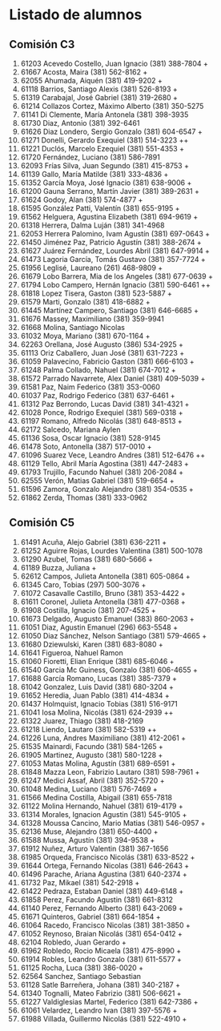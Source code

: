 # Listado de alumnos

## Comisión C3
01.  61203  Acevedo Costello, Juan Ignacio            (381) 388-7804            + 
02.  61667  Acosta, Maira                             (381) 562-8162            + 
03.  62055  Ahumada, Aiquén                           (381) 419-9202            + 
04.  61118  Barrios, Santiago Alexis                  (381) 526-8193            + 
05.  61319  Carabajal, José Gabriel                   (381) 319-2680            + 
06.  61214  Collazos Cortez, Máximo Alberto           (381) 350-5275              
07.  61141  Di Clemente, María Antonela               (381) 398-3935              
08.  61730  Diaz, Antonio                             (381) 392-6461              
09.  61626  Diaz Londero, Sergio Gonzalo              (381) 604-6547            + 
10.  61271  Donelli, Gerardo Exequiel                 (381) 514-3223            ++
11.  61221  Duclós, Marcelo Ezequiel                  (381) 551-4353            + 
12.  61720  Fernández, Luciano                        (381) 586-7891              
13.  62093  Frías Silva, Juan Segundo                 (381) 415-8753            + 
14.  61139  Gallo, María Matilde                      (381) 333-4836            + 
15.  61352  García Moya, José Ignacio                 (381) 638-9006            + 
16.  61200  Gauna Serrano, Martín Javier              (381) 389-2631            + 
17.  61624  Godoy, Alan                               (381) 574-4877            + 
18.  61595  González Patti, Valentín                  (381) 655-9195            + 
19.  61562  Helguera, Agustina Elizabeth              (381) 694-9619            + 
20.  61318  Herrera, Dalma Luján                      (381) 341-4968              
21.  62053  Herrera Palomino, Ivam Agustín            (381) 697-0643            + 
22.  61450  Jiménez Paz, Patricio Agustín             (381) 388-2674            + 
23.  61627  Juárez Fernández, Lourdes Abril           (381) 647-9914            + 
24.  61473  Lagoria García, Tomás Gustavo             (381) 357-7724            + 
25.  61956  Leglisé, Laureano                         (261) 468-9809            + 
26.  61679  Lobo Barrera, Mia de los Angeles          (381) 677-0639            + 
27.  61794  Lobo Campero, Hernán Ignacio              (381) 590-6461            ++
28.  61818  Lopez Tisera, Gaston                      (381) 523-5887            + 
29.  61579  Marti, Gonzalo                            (381) 418-6882            + 
30.  61445  Martínez Campero, Santiago                (381) 646-6685            + 
31.  61676  Massey, Maximiliano                       (381) 359-9941              
32.  61668  Molina, Santiago Nicolas                                              
33.  61032  Moya, Mariano                             (381) 670-1164            + 
34.  62263  Orellana, José Augusto                    (386) 534-2925            + 
35.  61113  Oriz Caballero, Juan José                 (381) 631-7223            + 
36.  61059  Palavecino, Fabricio Gaston               (381) 666-6103            + 
37.  61248  Palma Collado, Nahuel                     (381) 674-7012            + 
38.  61572  Parrado Navarrete, Alex Daniel            (381) 409-5039            + 
39.  61581  Paz, Naim Federico                        (381) 353-0060              
40.  61037  Paz, Rodrigo Federico                     (381) 637-6461            + 
41.  61312  Paz Berrondo, Lucas David                 (381) 341-4321            + 
42.  61028  Ponce, Rodrigo Exequiel                   (381) 569-0318            + 
43.  61197  Romano, Alfredo Nicolás                   (381) 648-8513            + 
44.  62172  Salcedo, Mariana Aylen                                                
45.  61136  Sosa, Oscar Ignacio                       (381) 528-9145              
46.  61478  Soto, Antonella                           (387) 517-0010            + 
47.  61096  Suarez Vece, Leandro Andres               (381) 512-6476            ++
48.  61129  Tello, Abril María Agostina               (381) 447-2483            + 
49.  61793  Trujillo, Facundo Nahuel                  (381) 206-2084            + 
50.  62555  Verón, Matias Gabriel                     (381) 519-6654            + 
51.  61596  Zamora, Gonzalo Alejandro                 (381) 354-0535            + 
52.  61862  Zerda, Thomas                             (381) 333-0962              

## Comisión C5
01.  61491  Acuña, Alejo Gabriel                      (381) 636-2211            + 
02.  61252  Aguirre Rojas, Lourdes Valentina          (381) 500-1078              
03.  61290  Azubel, Tomas                             (381) 680-5666            + 
04.  61189  Buzza, Juliana                                                      + 
05.  62612  Campos, Julieta Antonella                 (381) 605-0864            + 
06.  61345  Caro, Tobias                              (297) 500-3076            + 
07.  61072  Casavalle Castillo, Bruno                 (381) 353-4422            + 
08.  61611  Coronel, Julieta Antonella                (381) 477-0368            + 
09.  61908  Costilla, Ignacio                         (381) 207-4525            + 
10.  61673  Delgado, Augusto Emanuel                  (383) 860-2063            + 
11.  61051  Diaz, Agustin Emanuel                     (296) 663-5548            + 
12.  61050  Diaz Sánchez, Nelson Santiago             (381) 579-4665            + 
13.  61680  Dziewulski, Karen                         (381) 683-8080            + 
14.  61641  Figueroa, Nahuel Ramon                                                
15.  61060  Fioretti, Elian Enrique                   (381) 685-6046            + 
16.  61540  Garcia Mc Guiness, Gonzalo                (381) 606-4655            + 
17.  61688  García Romano, Lucas                      (381) 385-7379            + 
18.  61042  Gonzalez, Luis David                      (381) 680-3204            + 
19.  61652  Heredia, Juan Pablo                       (381) 414-4834            + 
20.  61437  Holmquist, Ignacio Tobias                 (381) 516-9171              
21.  61041  Iosa Molina, Nicolás                      (381) 624-2939            ++
22.  61322  Juarez, Thiago                            (381) 418-2169              
23.  61218  Liendo, Lautaro                           (381) 582-5319            ++
24.  61226  Luna, Andres Maximiliano                  (381) 412-2061            + 
25.  61535  Mainardi, Facundo                         (381) 584-1265            + 
26.  61905  Martinez, Augusto                         (381) 580-1228            + 
27.  61053  Matas Molina, Agustín                     (381) 689-6591            + 
28.  61848  Mazza Leon, Fabrizio Lautaro              (381) 598-7961            + 
29.  61247  Medici Assaf, Abril                       (381) 352-5720            + 
30.  61048  Medina, Luciano                           (381) 576-7469            + 
31.  61566  Medina Costilla, Abigail                  (381) 655-7818              
32.  61122  Molina Hernando, Nahuel                   (381) 619-4179            + 
33.  61314  Morales, Ignacion Agustin                 (381) 545-9105            + 
34.  61328  Moussa Cancino, Mario Matias              (381) 546-0957            + 
35.  62136  Muse, Alejandro                           (381) 650-4400            + 
36.  61588  Mussa, Agustín                            (381) 394-9538            + 
37.  61912  Nuñez, Arturo Valentin                    (381) 367-1656              
38.  61985  Orqueda, Francisco Nicolás                (381) 633-8522            + 
39.  61644  Ortega, Fernando Nicolas                  (381) 646-2643            + 
40.  61496  Parache, Ariana Agustina                  (381) 640-2374            + 
41.  61732  Paz, Mikael                               (381) 542-2918            + 
42.  61422  Pedraza, Estaban Daniel                   (381) 449-6148            + 
43.  61858  Perez, Facundo Agustin                    (381) 661-8312              
44.  61140  Perez, Fernando Alberto                   (381) 643-2069            + 
45.  61671  Quinteros, Gabriel                        (381) 664-1854            + 
46.  61064  Racedo, Francisco Nicolas                 (381) 381-3850            + 
47.  61052  Reynoso, Braian Nicolás                   (381) 654-0412            + 
48.  62104  Robledo, Juan Gerardo                                               + 
49.  61962  Robledo, Rocio Micaela                    (381) 475-8990            + 
50.  61914  Robles, Leandro Gonzalo                   (381) 611-5577            + 
51.  61125  Rocha, Luca                               (381) 386-0020            + 
52.  62564  Sanchez, Santiago Sebastian                                           
53.  61128  Satle Barreñera, Johana                   (381) 340-2187            + 
54.  61340  Tognalli, Mateo Fabrizio                  (381) 506-6621            + 
55.  61227  Valdiglesias Martel, Federico             (381) 642-7386            + 
56.  61061  Velardez, Leandro Ivan                    (381) 397-5576            + 
57.  61988  Villada, Guillermo Nicolás                (381) 522-4910            + 

